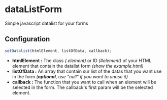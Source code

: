 # dataListForm
Simple javascript datalist for your forms

## Configuration

```javascript
setDatalist(htmlElement, listOfData, callback);
```

* **htmlElement :** The class *(.element)* or ID *(#element)* of your HTML element that contain the datalist form *(show the example.html)*
* **listOfData :** An array that contain sur list of the datas that you want use in the form *(**optional**, use "null" if you want to unuse it)*
* **callback :** The function that you want to call when an element will be selected in the form. The callback's first param will be the selected element.
